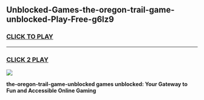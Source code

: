 
## Unblocked-Games-the-oregon-trail-game-unblocked-Play-Free-g6lz9
<h3>
<a href="https://premium76.site?title=the-oregon-trail-game-unblocked&ref=23A">CLICK TO PLAY</a></h3>
<hr>

<h3>
<a href="https://premium76.site?title=the-oregon-trail-game-unblocked&ref=23A">CLICK 2 PLAY</a>
  
</h3>

<a href="https://premium76.site?title=the-oregon-trail-game-unblocked&ref=23A"><img src="https://clearcache.store/games.png"></a>


**the-oregon-trail-game-unblocked games unblocked: Your Gateway to Fun and Accessible Online Gaming**
